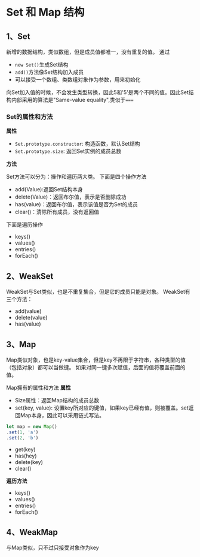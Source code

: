 # Set 和 Map 结构
## 1、Set
新增的数据结构，类似数组，但是成员值都唯一，没有重复的值。
通过
* `new Set()`生成Set结构
* `add()`方法像Set结构加入成员
* 可以接受一个数组、类数组对象作为参数，用来初始化

向Set加入值的时候，不会发生类型转换，因此5和'5'是两个不同的值。因此Set结构内部采用的算法是"Same-value equality",类似于`===`

### Set的属性和方法
**属性**

* `Set.prototype.constructor`: 构造函数，默认Set结构
* `Set.prototype.size`: 返回Set实例的成员总数

**方法**

Set方法可以分为：操作和遍历两大类。
下面是四个操作方法
* add(Value):返回Set结构本身
* delete(Value)：返回布尔值，表示是否删除成功
* has(value)：返回布尔值，表示该值是否为Set的成员
* clear()：清除所有成员，没有返回值

下面是遍历操作
* keys()
* values()
* entries()
* forEach()

## 2、WeakSet
WeakSet与Set类似，也是不重复集合，但是它的成员只能是对象。
WeakSet有三个方法：
* add(value)
* delete(value)
* has(value)

## 3、Map
Map类似对象，也是key-value集合，但是key不再限于字符串，各种类型的值（包括对象）都可以当做键。
如果对同一键多次赋值，后面的值将覆盖前面的值。

Map拥有的属性和方法
**属性**

* Size属性：返回Map结构的成员总数
* set(key, value): 设置key所对应的键值，如果key已经有值，则被覆盖。set返回Map本身，因此可以采用链式写法。
```JavaScript
let map = new Map()
.set(1, 'a')
.set(2, 'b')
```
* get(key)
* has(hey)
* delete(key)
* clear()

**遍历方法**

* keys()
* values()
* entries()
* forEach()

## 4、WeakMap
与Map类似，只不过只接受对象作为key
